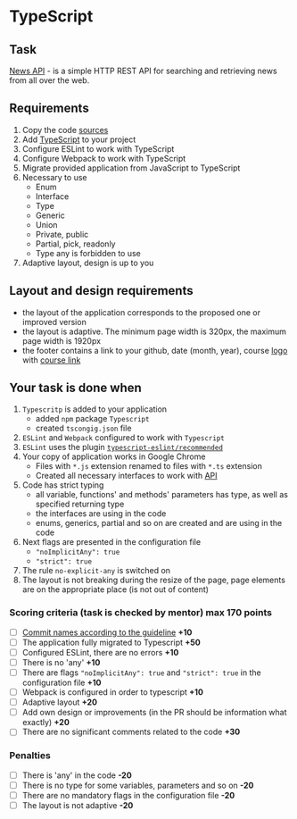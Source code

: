 # TypeScript

## Task
[News API](https://newsapi.org/) - is a simple HTTP REST API for searching and retrieving news from all over the web.

## Requirements
1. Copy the code [sources](https://github.com/Pulya10c/news-JS)
2. Add [TypeScript](https://www.typescriptlang.org/) to your project
3. Configure ESLint to work with TypeScript
4. Configure Webpack to work with TypeScript
5. Migrate provided application from JavaScript to TypeScript
6. Necessary to use
    * Enum
    * Interface
    * Type
    * Generic
    * Union
    * Private, public
    * Partial, pick, readonly
    * Type any is forbidden to use
7. Adaptive layout, design is up to you


## Layout and design requirements 
* the layout of the application corresponds to the proposed one or  improved version
* the layout is adaptive. The minimum page width  is 320px, the maximum page width is 1920px
* the footer contains a link to your github, date (month, year), course [logo](https://rs.school/images/rs_school_js.svg) with [course link](https://rs.school/js-en/)

## Your task is done when
1. `Typescritp` is added to your application
   * added `npm` package `Typescript`
   * created `tscongig.json` file
2. `ESLint` and `Webpack` configured to work with `Typescript`
3. `ESLint` uses the plugin [`typescript-eslint/recommended`](https://www.npmjs.com/package/@typescript-eslint/eslint-plugin)
4. Your copy of application works in Google Chrome
   * Files with `*.js` extension renamed to files with `*.ts` extension
   * Created all necessary interfaces to work with [API](https://newsapi.org/)
5. Code has strict typing
   * all variable, functions' and methods' parameters has type, as well as specified returning type
   * the interfaces are using in the code
   * enums, generics, partial and so on are created and are using in the code
6. Next flags are presented in the configuration file 
    * `"noImplicitAny": true`
    * `"strict": true`
7. The rule `no-explicit-any` is switched on
8. The layout is not breaking during the resize of the page, page elements are on the appropriate place (is not out of content)


### Scoring criteria (task is checked by mentor) max 170 points
- [ ] [Commit names according to the guideline](https://docs.rs.school/#/en/git-convention) **+10**
- [ ] The application fully migrated to Typescript **+50**
- [ ] Configured ESLint, there are no errors **+10**
- [ ] There is no 'any' **+10**
- [ ] There are flags `"noImplicitAny": true` and `"strict": true` in the configuration file **+10**
- [ ] Webpack is configured in order to typescript **+10**
- [ ] Adaptive layout **+20**
- [ ] Add own design or improvements (in the PR should be information what exactly) **+20**
- [ ] There are no significant comments related to the code **+30**

### Penalties
- [ ] There is 'any' in the code **-20**
- [ ] There is no type for some variables, parameters and so on **-20**
- [ ] There are no mandatory flags in the configuration file **-20**
- [ ] The layout is not adaptive **-20**
